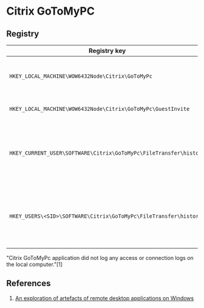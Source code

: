 # Citrix GoToMyPC


## Registry

|Registry key|Notes
|-|-
|`HKEY_LOCAL_MACHINE\WOW6432Node\Citrix\GoToMyPc`|Configuration settings including registration email
|`HKEY_LOCAL_MACHINE\WOW6432Node\Citrix\GoToMyPc\GuestInvite`|Guest invites send to connect
|`HKEY_CURRENT_USER\SOFTWARE\Citrix\GoToMyPc\FileTransfer\history`|hostname of the computer making connections and location of transferred files
|`HKEY_USERS\<SID>\SOFTWARE\Citrix\GoToMyPc\FileTransfer\history`|hostname of the computer making connections and location of transferred files

"Citrix GoToMyPc application did not log any access or connection logs on the local computer."[1]

## References

1. [An exploration of artefacts of remote desktop applications on Windows ](https://ro.ecu.edu.au/cgi/viewcontent.cgi?article=1166&context=adf)